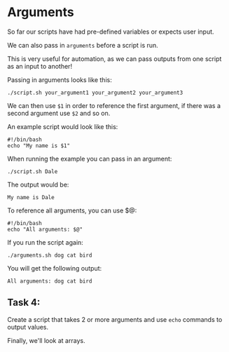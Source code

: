 # Arguments

So far our scripts have had pre-defined variables or expects user input.

We can also pass in `arguments` before a script is run. 

This is very useful for automation, as we can pass outputs from one script as an input to another!

Passing in arguments looks like this:

```
./script.sh your_argument1 your_argument2 your_argument3
```

We can then use `$1` in order to reference the first argument, if there was a second argument use `$2` and so on.

An example script would look like this:

```
#!/bin/bash
echo "My name is $1"
```

When running the example you can pass in an argument:

```
./script.sh Dale
```

The output would be:

```
My name is Dale
```

To reference all arguments, you can use $@:

```
#!/bin/bash
echo "All arguments: $@"
```

If you run the script again:

```
./arguments.sh dog cat bird
```

You will get the following output:

```
All arguments: dog cat bird
```

## Task 4:
Create a script that takes 2 or more arguments and use `echo` commands to output values.

Finally, we'll look at arrays.